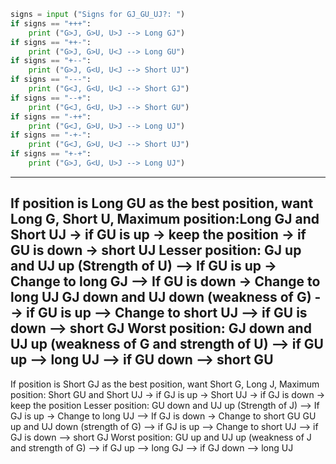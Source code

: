 ```py
signs = input ("Signs for GJ_GU_UJ?: ")
if signs == "+++":
    print ("G>J, G>U, U>J --> Long GJ")
if signs == "++-":
    print ("G>J, G>U, U<J --> Long GU")
if signs == "+--":
    print ("G>J, G<U, U<J --> Short UJ")
if signs == "---":
    print ("G<J, G<U, U<J --> Short GJ")
if signs == "--+":
    print ("G<J, G<U, U>J --> Short GU")
if signs == "-++":
    print ("G<J, G>U, U>J --> Long UJ")
if signs == "-+-":
    print ("G<J, G>U, U<J --> Short UJ")
if signs == "+-+":
    print ("G>J, G<U, U>J --> Long UJ")
```

-----------------------------------------------------------------------------------------------

If position is Long GU as the best position, want Long G, Short U, 
Maximum position:Long GJ and Short UJ -> if GU is up -> keep the position
                                      -> if GU is down -> short UJ
Lesser position: GJ up and UJ up (Strength of U) --> If GU is up -> Change to long GJ 
                                                 --> If GU is down ->  Change to long UJ
                GJ down and UJ down (weakness of G) --> if GU is up --> Change to short UJ
                                                    --> if GU is down --> short GJ
Worst position: GJ down and UJ up (weakness of G and strength of U) --> if GU up --> long UJ
                                                                    --> if GU down --> short GU
-------------------------------------------------------------------------------------------------
If position is Short GJ as the best position, want Short G, Long J, 
Maximum position: Short GU and Short UJ -> if GJ is up -> Short UJ
                                      -> if GJ is down -> keep the position
Lesser position: GU down and UJ up (Strength of J) --> If GJ is up -> Change to long UJ 
                                                 --> If GJ is down ->  Change to short GU
                GU up and UJ down (strength of G) --> if GJ is up --> Change to short UJ
                                                    --> if GJ is down --> short GJ
Worst position: GU up and UJ up (weakness of J and strength of G) --> if GJ up --> long GJ
                                                                    --> if GJ down --> long UJ
